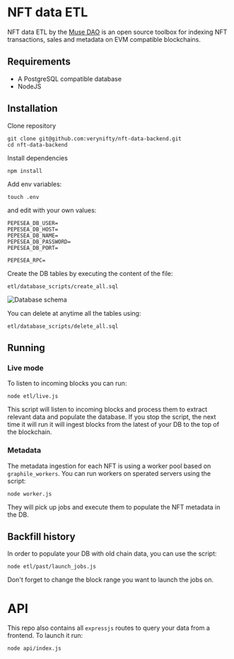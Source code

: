 # NFT data ETL

NFT data ETL by the [Muse DAO](https://musedao.io/) is an open source toolbox for indexing NFT transactions, sales and metadata on EVM compatible blockchains.

## Requirements

* A PostgreSQL compatible database
* NodeJS

## Installation

Clone repository 

```
git clone git@github.com:verynifty/nft-data-backend.git
cd nft-data-backend
```

Install dependencies

```
npm install
```

Add env variables:

```
touch .env
```

and edit with your own values:

```
PEPESEA_DB_USER=
PEPESEA_DB_HOST=
PEPESEA_DB_NAME=
PEPESEA_DB_PASSWORD=
PEPESEA_DB_PORT=

PEPESEA_RPC=
```

Create the DB tables by executing the content of the file:
```
etl/database_scripts/create_all.sql
```

![Database schema](https://github.com/verynifty/nft-data-backend/blob/main/table_summary.png?raw=true)


You can delete at anytime all the tables using:

```
etl/database_scripts/delete_all.sql
```

## Running

### Live mode

To listen to incoming blocks you can run:

```
node etl/live.js
```

This script will listen to incoming blocks and process them to extract relevant data and populate the database. If you stop the script, the next time it will run it will ingest blocks from the latest of your DB to the top of the blockchain.

### Metadata

The metadata ingestion for each NFT is using a worker pool based on ```graphile_workers```. You can run workers on sperated servers using the script:

```
node worker.js
```

They will pick up jobs and execute them to populate the NFT metadata in the DB. 

## Backfill history

In order to populate your DB with old chain data, you can use the script:
```
node etl/past/launch_jobs.js
```

Don't forget to change the block range you want to launch the jobs on.

# API

This repo also contains all ```expressjs``` routes to query your data from a frontend. To launch it run:
```
node api/index.js
```





